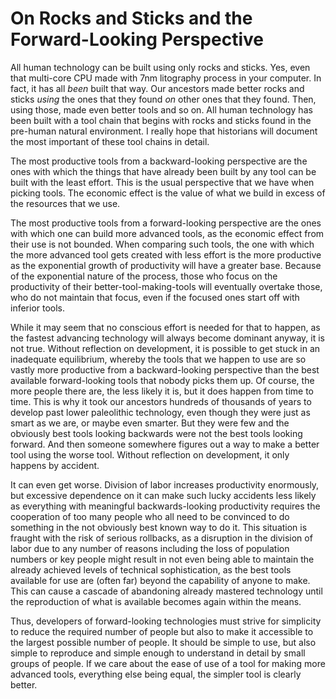 # On Rocks and Sticks and the Forward-Looking Perspective

All human technology can be built using only rocks and sticks. Yes, even that multi-core CPU made with 7nm litography process in your computer. In fact, it has all *been* built that way. Our ancestors made better rocks and sticks *using* the ones that they found *on* other ones that they found. Then, using those, made even better tools and so on. All human technology has been built with a tool chain that begins with rocks and sticks found in the pre-human natural environment. I really hope that historians will document the most important of these tool chains in detail.

The most productive tools from a backward-looking perspective are the ones with which the things that have already been built by any tool can be built with the least effort. This is the usual perspective that we have when picking tools. The economic effect is the value of what we build in excess of the resources that we use.

The most productive tools from a forward-looking perspective are the ones with which one can build more advanced tools, as the economic effect from their use is not bounded. When comparing such tools, the one with which the more advanced tool gets created with less effort is the more productive as the exponential growth of productivity will have a greater base. Because of the exponential nature of the process, those who focus on the productivity of their better-tool-making-tools will eventually overtake those, who do not maintain that focus, even if the focused ones start off with inferior tools.

While it may seem that no conscious effort is needed for that to happen, as the fastest advancing technology will always become dominant anyway, it is not true. Without reflection on development, it is possible to get stuck in an inadequate equilibrium, whereby the tools that we happen to use are so vastly more productive from a backward-looking perspective than the best available forward-looking tools that nobody picks them up. Of course, the more people there are, the less likely it is, but it does happen from time to time. This is why it took our ancestors hundreds of thousands of years to develop past lower paleolithic technology, even though they were just as smart as we are, or maybe even smarter. But they were few and the obviously best tools looking backwards were not the best tools looking forward. And then someone somewhere figures out a way to make a better tool using the worse tool. Without reflection on development, it only happens by accident.

It can even get worse. Division of labor increases productivity enormously, but excessive dependence on it can make such lucky accidents less likely as everything with meaningful backwards-looking productivity requires the cooperation of too many people who all need to be convinced to do something in the not obviously best known way to do it. This situation is fraught with the risk of serious rollbacks, as a disruption in the division of labor due to any number of reasons including the loss of population numbers or key people might result in not even being able to maintain the already achieved levels of technical sophistication, as the best tools available for use are (often far) beyond the capability of anyone to make. This can cause a cascade of abandoning already mastered technology until the reproduction of what is available becomes again within the means.

Thus, developers of forward-looking technologies must strive for simplicity to reduce the required number of people but also to make it accessible to the largest possible number of people. It should be simple to use, but also simple to reproduce and simple enough to understand in detail by small groups of people. If we care about the ease of use of a tool for making more advanced tools, everything else being equal, the simpler tool is clearly better.
